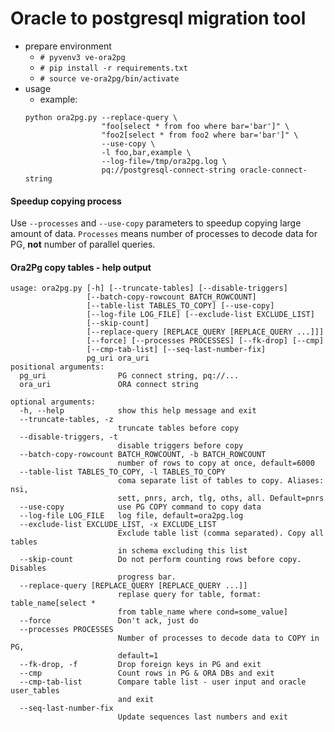# Oracle to postgresql migration tool

 * prepare environment
    * `# pyvenv3 ve-ora2pg`
    * `# pip install -r requirements.txt`
    * `# source ve-ora2pg/bin/activate`
 * usage
    - example:
    ```
    python ora2pg.py --replace-query \
                     "foo[select * from foo where bar='bar']" \
                     "foo2[select * from foo2 where bar='bar']" \
                     --use-copy \
                     -l foo,bar,example \
                     --log-file=/tmp/ora2pg.log \
                     pq://postgresql-connect-string oracle-connect-string
     ```
#### Speedup copying process
   Use `--processes` and `--use-copy` parameters to speedup copying large amount of data. `Processes` means number of processes to decode data for PG, **not** number of parallel queries.

#### Ora2Pg copy tables - help output
```
usage: ora2pg.py [-h] [--truncate-tables] [--disable-triggers]
                 [--batch-copy-rowcount BATCH_ROWCOUNT]
                 [--table-list TABLES_TO_COPY] [--use-copy]
                 [--log-file LOG_FILE] [--exclude-list EXCLUDE_LIST]
                 [--skip-count]
                 [--replace-query [REPLACE_QUERY [REPLACE_QUERY ...]]]
                 [--force] [--processes PROCESSES] [--fk-drop] [--cmp]
                 [--cmp-tab-list] [--seq-last-number-fix]
                 pg_uri ora_uri
positional arguments:
  pg_uri                PG connect string, pq://...
  ora_uri               ORA connect string

optional arguments:
  -h, --help            show this help message and exit
  --truncate-tables, -z
                        truncate tables before copy
  --disable-triggers, -t
                        disable triggers before copy
  --batch-copy-rowcount BATCH_ROWCOUNT, -b BATCH_ROWCOUNT
                        number of rows to copy at once, default=6000
  --table-list TABLES_TO_COPY, -l TABLES_TO_COPY
                        coma separate list of tables to copy. Aliases: nsi,
                        sett, pnrs, arch, tlg, oths, all. Default=pnrs
  --use-copy            use PG COPY command to copy data
  --log-file LOG_FILE   log file, default=ora2pg.log
  --exclude-list EXCLUDE_LIST, -x EXCLUDE_LIST
                        Exclude table list (comma separated). Copy all tables
                        in schema excluding this list
  --skip-count          Do not perform counting rows before copy. Disables
                        progress bar.
  --replace-query [REPLACE_QUERY [REPLACE_QUERY ...]]
                        replase query for table, format: table_name[select *
                        from table_name where cond=some_value]
  --force               Don't ack, just do
  --processes PROCESSES
                        Number of processes to decode data to COPY in PG,
                        default=1
  --fk-drop, -f         Drop foreign keys in PG and exit
  --cmp                 Count rows in PG & ORA DBs and exit
  --cmp-tab-list        Compare table list - user input and oracle user_tables
                        and exit
  --seq-last-number-fix
                        Update sequences last numbers and exit
```
